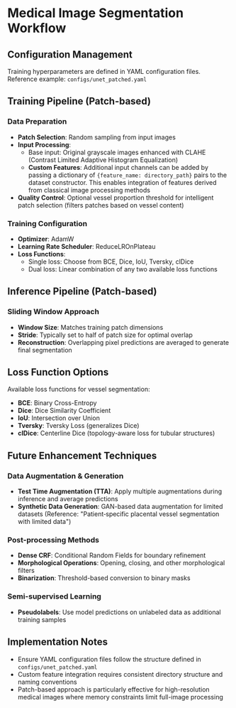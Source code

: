 # Medical Image Segmentation Workflow

## Configuration Management

Training hyperparameters are defined in YAML configuration files. Reference example: `configs/unet_patched.yaml`

## Training Pipeline (Patch-based)

### Data Preparation
- **Patch Selection**: Random sampling from input images
- **Input Processing**: 
  - Base input: Original grayscale images enhanced with CLAHE (Contrast Limited Adaptive Histogram Equalization)
  - **Custom Features**: Additional input channels can be added by passing a dictionary of `{feature_name: directory_path}` pairs to the dataset constructor. This enables integration of features derived from classical image processing methods
- **Quality Control**: Optional vessel proportion threshold for intelligent patch selection (filters patches based on vessel content)

### Training Configuration
- **Optimizer**: AdamW
- **Learning Rate Scheduler**: ReduceLROnPlateau
- **Loss Functions**: 
  - Single loss: Choose from BCE, Dice, IoU, Tversky, clDice
  - Dual loss: Linear combination of any two available loss functions

## Inference Pipeline (Patch-based)

### Sliding Window Approach
- **Window Size**: Matches training patch dimensions
- **Stride**: Typically set to half of patch size for optimal overlap
- **Reconstruction**: Overlapping pixel predictions are averaged to generate final segmentation

## Loss Function Options

Available loss functions for vessel segmentation:
- **BCE**: Binary Cross-Entropy
- **Dice**: Dice Similarity Coefficient
- **IoU**: Intersection over Union
- **Tversky**: Tversky Loss (generalizes Dice)
- **clDice**: Centerline Dice (topology-aware loss for tubular structures)

## Future Enhancement Techniques

### Data Augmentation & Generation
- **Test Time Augmentation (TTA)**: Apply multiple augmentations during inference and average predictions
- **Synthetic Data Generation**: GAN-based data augmentation for limited datasets (Reference: "Patient‑specific placental vessel segmentation with limited data")

### Post-processing Methods
- **Dense CRF**: Conditional Random Fields for boundary refinement
- **Morphological Operations**: Opening, closing, and other morphological filters
- **Binarization**: Threshold-based conversion to binary masks

### Semi-supervised Learning
- **Pseudolabels**: Use model predictions on unlabeled data as additional training samples

## Implementation Notes

- Ensure YAML configuration files follow the structure defined in `configs/unet_patched.yaml`
- Custom feature integration requires consistent directory structure and naming conventions
- Patch-based approach is particularly effective for high-resolution medical images where memory constraints limit full-image processing
